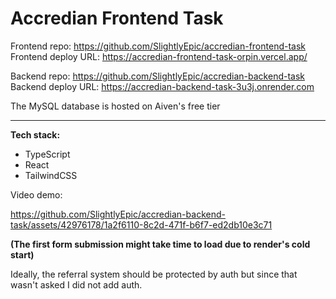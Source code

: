 # Accredian Frontend Task

Frontend repo: https://github.com/SlightlyEpic/accredian-frontend-task  
Frontend deploy URL: https://accredian-frontend-task-orpin.vercel.app/  

Backend repo: https://github.com/SlightlyEpic/accredian-backend-task  
Backend deploy URL: https://accredian-backend-task-3u3j.onrender.com  

The MySQL database is hosted on Aiven's free tier  

---

**Tech stack:**
- TypeScript
- React
- TailwindCSS

Video demo:

https://github.com/SlightlyEpic/accredian-backend-task/assets/42976178/1a2f6110-8c2d-471f-b6f7-ed2db10e3c71

**(The first form submission might take time to load due to render's cold start)**

Ideally, the referral system should be protected by auth but since that wasn't asked I did not add auth.
